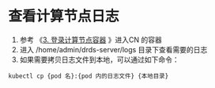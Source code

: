 查看计算节点日志
========
1. 参考 《[3. 登录计算节点容器](./3-cn-pod-login.md) 》进入CN 的容器
2. 进入 /home/admin/drds-server/logs 目录下查看需要的日志
3. 如果需要拷贝日志文件到本地，可以通过如下命令：

```shell
kubectl cp {pod 名}:{pod 内的日志文件} {本地目录}
```

